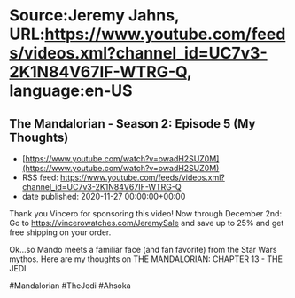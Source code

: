 # Source:Jeremy Jahns, URL:https://www.youtube.com/feeds/videos.xml?channel_id=UC7v3-2K1N84V67IF-WTRG-Q, language:en-US

## The Mandalorian - Season 2: Episode 5 (My Thoughts)
 - [https://www.youtube.com/watch?v=owadH2SUZ0M](https://www.youtube.com/watch?v=owadH2SUZ0M)
 - RSS feed: https://www.youtube.com/feeds/videos.xml?channel_id=UC7v3-2K1N84V67IF-WTRG-Q
 - date published: 2020-11-27 00:00:00+00:00

Thank you Vincero for sponsoring this video! Now through December 2nd: Go to https://vincerowatches.com/JeremySale and save up to 25% and get free shipping on your order.

Ok...so Mando meets a familiar face (and fan favorite) from the Star Wars mythos. Here are my thoughts on THE MANDALORIAN: CHAPTER 13 - THE JEDI

#Mandalorian #TheJedi #Ahsoka

